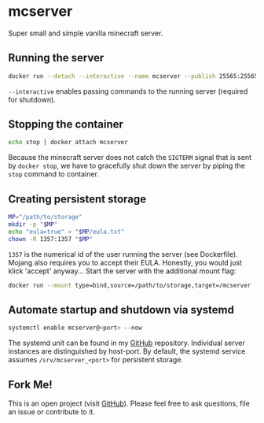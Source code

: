 # mcserver
Super small and simple vanilla minecraft server.

## Running the server
```bash
docker run --detach --interactive --name mcserver --publish 25565:25565 hetsh/mcserver
```
`--interactive` enables passing commands to the running server (required for shutdown).

## Stopping the container
```bash
echo stop | docker attach mcserver
```
Because the minecraft server does not catch the `SIGTERM` signal that is sent by `docker stop`, we have to gracefully shut down the server by piping the `stop` command to container.

## Creating persistent storage
```bash
MP="/path/to/storage"
mkdir -p "$MP"
echo "eula=true" > "$MP/eula.txt"
chown -R 1357:1357 "$MP"
```
`1357` is the numerical id of the user running the server (see Dockerfile).
Mojang also requires you to accept their EULA. Honestly, you would just klick 'accept' anyway...
Start the server with the additional mount flag:
```bash
docker run --mount type=bind,source=/path/to/storage,target=/mcserver ...
```

## Automate startup and shutdown via systemd
```bash
systemctl enable mcserver@<port> --now
```
The systemd unit can be found in my [GitHub](https://github.com/Hetsh/docker-mcserver) repository. Individual server instances are distinguished by host-port. By default, the systemd service assumes `/srv/mcserver_<port>` for persistent storage.

## Fork Me!
This is an open project (visit [GitHub](https://github.com/Hetsh/docker-mcserver)). Please feel free to ask questions, file an issue or contribute to it.
